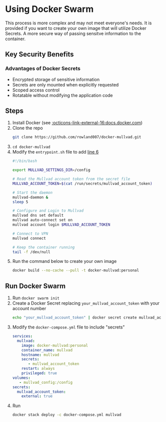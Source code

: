 # Using Docker Swarm

This process is more complex and may not meet everyone's needs. It is provided if you want to create your own image that will utilize Docker Secrets. A more secure way of passing sensitve information to the container.

## Key Security Benefits

### Advantages of Docker Secrets
- Encrypted storage of sensitive information
- Secrets are only mounted when explicitly requested
- Scoped access control
- Rotatable without modifying the application code

## Steps

1. Install Docker (see [:octicons-link-external-16:docs.docker.com](https://docs.docker.com/engine/install/))
2. Clone the repo
    ```bash
    git clone https://github.com/rowland007/docker-mullvad.git
    ```
3. `cd docker-mullvad`
4. Modify the `entrypoint.sh` file to add [line 6](#__codelineno-1-6)
    ```bash
    #!/bin/bash

    export MULLVAD_SETTINGS_DIR=/config

    # Read the Mullvad account token from the secret file
    MULLVAD_ACCOUNT_TOKEN=$(cat /run/secrets/mullvad_account_token)

    # Start the daemon
    mullvad-daemon &
    sleep 5

    # Configure and Login to Mullvad
    mullvad dns set default
    mullvad auto-connect set on
    mullvad account login $MULLVAD_ACCOUNT_TOKEN

    # Connect to VPN
    mullvad connect

    # Keep the container running
    tail -f /dev/null
    ```
5. Run the command below to create your own image
    ```bash
    docker build --no-cache --pull -t docker-mullvad:personal
    ```

## Run Docker Swarm

1. Run `docker swarm init`
2. Create a Docker Secret replacing `your_mullvad_account_token` with your account number
    ```bash
    echo "your_mullvad_account_token" | docker secret create mullvad_account_token -
    ```
3. Modify the `docker-compose.yml` file to include "secrets"
    ```yaml
    services:
      mullvad:
        image: docker-mullvad:personal
        container_name: mullvad
        hostname: mullvad
        secrets:
           - mullvad_account_token       
        restart: always
        privileged: true
    volumes:
       - mullvad_config:/config
    secrets:
      mullvad_account_token:
        external: true
    ```
4. Run
    ```bash
    docker stack deploy -c docker-compose.yml mullvad
    ```

